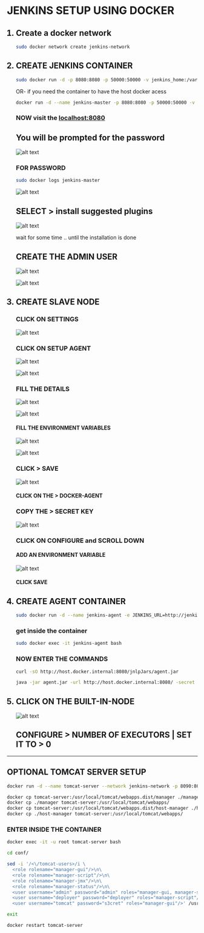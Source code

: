 # JENKINS SETUP USING DOCKER 
<ol>

## <li> Create a docker network

```bash
sudo docker network create jenkins-network
```
</li>

## <li> CREATE JENKINS CONTAINER 
```bash
sudo docker run -d -p 8080:8080 -p 50000:50000 -v jenkins_home:/var/jenkins_home --name jenkins-master --network jenkins-network -u root jenkins/jenkins:lts
```
OR- if you need the container to have the host docker acess
```bash
docker run -d --name jenkins-master -p 8080:8080 -p 50000:50000 -v jenkins_home:/var/jenkins_home -v /var/run/docker.sock:/var/run/docker.sock --network jenkins-network jenkins/jenkins:lts
```

### NOW visit the [localhost:8080](http://localhost:8080/)
## You will be prompted for the password 
![alt text](images/image.png)
### FOR PASSWORD 
```bash
sudo docker logs jenkins-master
```
![alt text](images/pass.png)
</li>

## SELECT > install suggested plugins
![alt text](images/installation.png)

wait for some time .. until the installation is done 

## CREATE THE ADMIN USER 
![alt text](images/user.png)


![alt text](images/url.png)



## <li> CREATE SLAVE NODE
### CLICK ON SETTINGS 
![alt text](images/settings.png)

### CLICK ON SETUP AGENT 
![alt text](images/setup-agent.png)

![alt text](images/newnode.png)

### FILL THE DETAILS 

![alt text](images/details1.png)

![alt text](images/details2.png)

#### FILL THE ENVIRONMENT VARIABLES

![alt text](images/details3.png)

![alt text](images/image-1.png)

### CLICK > SAVE 

![alt text](images/page.png)
#### CLICK ON THE > DOCKER-AGENT

### COPY THE > SECRET KEY 
![alt text](images/secret.png)

### CLICK ON CONFIGURE and SCROLL DOWN 
#### ADD AN ENVIRONMENT VARIABLE 
 ![alt text](images/envsecret.png)
 #### CLICK SAVE 

</li>

## <li> CREATE AGENT CONTAINER

```bash 
sudo docker run -d --name jenkins-agent -e JENKINS_URL=http://jenkins-master:8080/ -e JENKINS_AGENT_NAME=docker-agent -e JENKINS_SECRET=<secret-key> --network jenkins-network -u root jenkins/inbound-agent
```

### get inside the container 
```bash
sudo docker exec -it jenkins-agent bash
```
### NOW ENTER THE COMMANDS 
```bash
curl -sO http://host.docker.internal:8080/jnlpJars/agent.jar
```

```bash
java -jar agent.jar -url http://host.docker.internal:8080/ -secret <secret-key> -name "docker-agent" -webSocket -workDir "/home/jenkins/agent"
```
</li>

## <li> CLICK ON THE BUILT-IN-NODE
![alt text](images/page.png)

## CONFIGURE > NUMBER OF EXECUTORS  | SET IT TO > 0 
</li>
</ol>

--------

## OPTIONAL TOMCAT SERVER SETUP 

```bash
docker run -d --name tomcat-server --network jenkins-network -p 8090:8080 tomcat:latest
```
```bash
docker cp tomcat-server:/usr/local/tomcat/webapps.dist/manager ./manager
docker cp ./manager tomcat-server:/usr/local/tomcat/webapps/
docker cp tomcat-server:/usr/local/tomcat/webapps.dist/host-manager ./host-manager
docker cp ./host-manager tomcat-server:/usr/local/tomcat/webapps/
```
### ENTER INSIDE THE CONTAINER 
```bash
docker exec -it -u root tomcat-server bash
```
```bash
cd conf/
```

```bash
sed -i '/<\/tomcat-users>/i \
  <role rolename="manager-gui"/>\n\
  <role rolename="manager-script"/>\n\
  <role rolename="manager-jmx"/>\n\
  <role rolename="manager-status"/>\n\
  <user username="admin" password="admin" roles="manager-gui, manager-script, manager-jmx, manager-status"/>\n\
  <user username="deployer" password="deployer" roles="manager-script"/>\n\
  <user username="tomcat" password="s3cret" roles="manager-gui"/>' /usr/local/tomcat/conf/tomcat-users.xml
```
```bash
exit
```
```bash
docker restart tomcat-server
```

